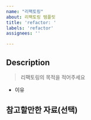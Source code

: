 ```yaml
---
name: "리팩토링"
about: 리팩토링 템플릿
title: 'refactor: '
labels: 'refactor'
assignees: ''

---
```


## Description
> 리팩토링의 목적을 적어주세요
* 이유

## 참고할만한 자료(선택)